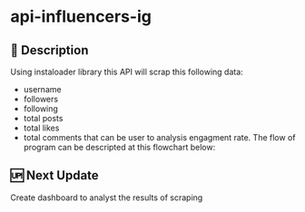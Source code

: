 # api-influencers-ig

## :notebook_with_decorative_cover: Description
Using instaloader library this API will scrap this following data:
- username
- followers
- following
- total posts
- total likes
- total comments
that can be user to analysis engagment rate.
The flow of program can be descripted at this flowchart below:

## :up: Next Update
Create dashboard to analyst the results of scraping
